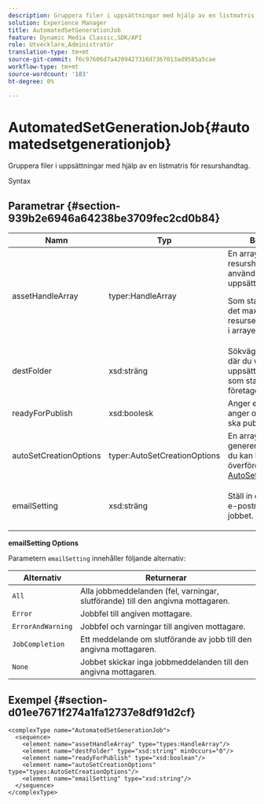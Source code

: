 ```yaml
---
description: Gruppera filer i uppsättningar med hjälp av en listmatris för resurshandtag.
solution: Experience Manager
title: AutomatedSetGenerationJob
feature: Dynamic Media Classic,SDK/API
role: Utvecklare,Administratör
translation-type: tm+mt
source-git-commit: f6c97606d7a4209427316d7367013ad9585a5cae
workflow-type: tm+mt
source-wordcount: '183'
ht-degree: 0%

---
```



# AutomatedSetGenerationJob{#automatedsetgenerationjob}

Gruppera filer i uppsättningar med hjälp av en listmatris för resurshandtag.

Syntax

## Parametrar {#section-939b2e6946a64238be3709fec2cd0b84}

<table id="table_0E031B2014B646BDA2A94D7E0B55DD5B"> 
 <thead> 
  <tr> 
   <th colname="col1" class="entry"> Namn </th> 
   <th colname="col2" class="entry"> Typ </th> 
   <th colname="col3" class="entry"> Beskrivning </th> 
  </tr> 
 </thead>
 <tbody> 
  <tr> 
   <td colname="col1"> <span class="codeph"> <span class="varname"> assetHandleArray</span> </span> </td> 
   <td colname="col2"> <span class="codeph"> typer:HandleArray</span> </td> 
   <td colname="col3">En array med resurshandtag som används för att skapa uppsättningen. <p>Som standard är 1000 det maximala antalet resurser som du kan ha i arrayen. </p></td> 
  </tr> 
  <tr> 
   <td colname="col1"> <span class="codeph"> <span class="varname"> destFolder</span> </span> </td> 
   <td colname="col2"> <span class="codeph"> xsd:sträng</span> </td> 
   <td colname="col3"> Sökväg till den mapp där du vill spara uppsättningarna. Sparar som standard i företagets rotmapp. </td> 
  </tr> 
  <tr> 
   <td colname="col1"> <span class="codeph"> <span class="varname"> readyForPublish</span> </span> </td> 
   <td colname="col2"> <span class="codeph"> xsd:boolesk</span> </td> 
   <td colname="col3"> Anger en flagga som anger om resurserna ska publiceras eller inte. </td> 
  </tr> 
  <tr> 
   <td colname="col1"> <span class="codeph"> <span class="varname"> autoSetCreationOptions</span> </span> </td> 
   <td colname="col2"> <span class="codeph"> typer:AutoSetCreationOptions</span> </td> 
   <td colname="col3">En array med angivna genereringsskript som du kan köra på de överförda filerna. Se <a href="../../types/c-data-types/r-auto-set-creation-options.md#reference-58b42b39e53345aeb87cd1adc864e7ff" format="dita" scope="local"> AutoSetCreationOptions</a></td> 
  </tr> 
  <tr> 
   <td colname="col1"> <span class="codeph"> <span class="varname"> emailSetting</span> </span> </td> 
   <td colname="col2"> <span class="codeph"> xsd:sträng</span> </td> 
   <td colname="col3"> <p>Ställ in ett automatiskt e-postmeddelande för jobbet. </p> </td> 
  </tr> 
 </tbody> 
</table>

**emailSetting Options**

Parametern `emailSetting` innehåller följande alternativ:

| Alternativ | Returnerar |
|---|---|
| `All` | Alla jobbmeddelanden (fel, varningar, slutförande) till den angivna mottagaren. |
| `Error` | Jobbfel till angiven mottagare. |
| `ErrorAndWarning` | Jobbfel och varningar till angiven mottagare. |
| `JobCompletion` | Ett meddelande om slutförande av jobb till den angivna mottagaren. |
| `None` | Jobbet skickar inga jobbmeddelanden till den angivna mottagaren. |

## Exempel {#section-d01ee7671f274a1fa12737e8df91d2cf}

```
<complexType name="AutomatedSetGenerationJob">
  <sequence>
    <element name="assetHandleArray" type="types:HandleArray"/>
    <element name="destFolder" type="xsd:string" minOccurs="0"/>
    <element name="readyForPublish" type="xsd:boolean"/>
    <element name="autoSetCreationOptions" type="types:AutoSetCreationOptions"/>
    <element name="emailSetting" type="xsd:string"/>
  </sequence>
</complexType>
```

